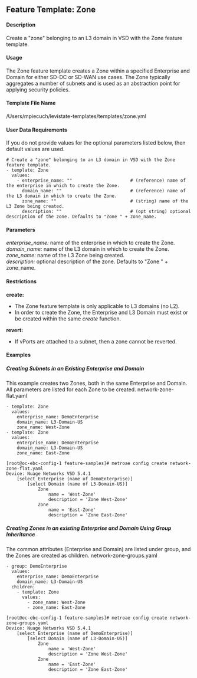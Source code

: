 ## Feature Template: Zone
#### Description
Create a "zone" belonging to an L3 domain in VSD with the Zone feature template.

#### Usage
The Zone feature template creates a Zone within a specified Enterprise and Domain for either SD-DC or SD-WAN use cases. The Zone typically aggregates a number of subnets and is used as an abstraction point for applying security policies.

#### Template File Name
/Users/mpiecuch/levistate-templates/templates/zone.yml

#### User Data Requirements
If you do not provide values for the optional parameters listed below, then default values are used.

```
# Create a "zone" belonging to an L3 domain in VSD with the Zone feature template.
- template: Zone
  values:
    - enterprise_name: ""                      # (reference) name of the enterprise in which to create the Zone.
      domain_name: ""                          # (reference) name of the L3 domain in which to create the Zone.
      zone_name: ""                            # (string) name of the L3 Zone being created.
      description: ""                          # (opt string) optional description of the zone. Defaults to "Zone " + zone_name.

```

#### Parameters
*enterprise_name:* name of the enterprise in which to create the Zone.<br>
*domain_name:* name of the L3 domain in which to create the Zone.<br>
*zone_name:* name of the L3 Zone being created.<br>
*description:* optional description of the zone. Defaults to "Zone " + zone_name.<br>


#### Restrictions
**create:**
* The Zone feature template is only applicable to L3 domains (no L2).
* In order to create the Zone, the Enterprise and L3 Domain must exist or be created within the same *create* function.

**revert:**
* If vPorts are attached to a subnet, then a zone cannot be reverted.

#### Examples

##### Creating Subnets in an Existing Enterprise and Domain
This example creates two Zones, both in the same Enterprise and Domain. All parameters are listed for each Zone to be created.  network-zone-flat.yaml
```
- template: Zone
  values:
    enterprise_name: DemoEnterprise
    domain_name: L3-Domain-US
    zone_name: West-Zone
- template: Zone
  values:
    enterprise_name: DemoEnterprise
    domain_name: L3-Domain-US
    zone_name: East-Zone

```
```
[root@oc-ebc-config-1 feature-samples]# metroae config create network-zone-flat.yaml
Device: Nuage Networks VSD 5.4.1
    [select Enterprise (name of DemoEnterprise)]
        [select Domain (name of L3-Domain-US)]
            Zone
                name = 'West-Zone'
                description = 'Zone West-Zone'
            Zone
                name = 'East-Zone'
                description = 'Zone East-Zone'

```

##### Creating Zones in an existing Enterprise and Domain Using Group Inheritance
The common attributes (Enterprise and Domain) are listed under group, and the Zones are created as children.  network-zone-groups.yaml
```
- group: DemoEnterprise
  values:
    enterprise_name: DemoEnterprise
    domain_name: L3-Domain-US
  children:
    - template: Zone
      values:
        - zone_name: West-Zone
        - zone_name: East-Zone

```
```
[root@oc-ebc-config-1 feature-samples]# metroae config create network-zone-groups.yaml
Device: Nuage Networks VSD 5.4.1
    [select Enterprise (name of DemoEnterprise)]
        [select Domain (name of L3-Domain-US)]
            Zone
                name = 'West-Zone'
                description = 'Zone West-Zone'
            Zone
                name = 'East-Zone'
                description = 'Zone East-Zone'

```
